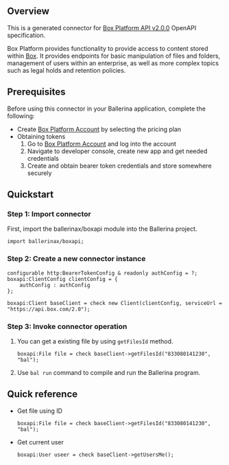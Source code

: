 ## Overview

This is a generated connector for [Box Platform API v2.0.0](https://developer.box.com/guides/) OpenAPI specification. 

Box Platform provides functionality to provide access to content stored within [Box](https://box.com). It provides endpoints for basic manipulation of files and folders, management of users within an enterprise, as well as more complex topics such as legal holds and retention policies.

## Prerequisites
Before using this connector in your Ballerina application, complete the following:
* Create [Box Platform Account](https://www.box.com/pricing/) by selecting the pricing plan
* Obtaining tokens
    1. Go to [Box Platform Account](https://account.box.com/login) and log into the account
    2. Navigate to developer console, create new app and get needed credentials
    3. Create and obtain bearer token credentials and store somewhere securely        

## Quickstart

### Step 1: Import connector
First, import the ballerinax/boxapi module into the Ballerina project.

```ballerina
import ballerinax/boxapi;
```

### Step 2: Create a new connector instance
```ballerina
configurable http:BearerTokenConfig & readonly authConfig = ?;
boxapi:ClientConfig clientConfig = {
    authConfig : authConfig
};

boxapi:Client baseClient = check new Client(clientConfig, serviceUrl = "https://api.box.com/2.0");
```
### Step 3: Invoke connector operation
1. You can get a existing file by using `getFilesId` method.
    ```ballerina
    boxapi:File file = check baseClient->getFilesId("833080141230", "bal");
    ```
2. Use `bal run` command to compile and run the Ballerina program. 

## Quick reference

* Get file using ID
    ```ballerina
    boxapi:File file = check baseClient->getFilesId("833080141230", "bal");
    ```
* Get current user
    ```ballerina
    boxapi:User useer = check baseClient->getUsersMe();
    ```
